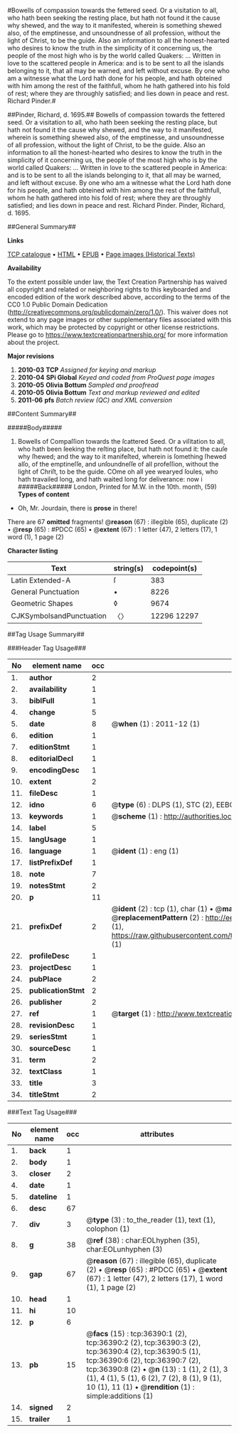 #Bowells of compassion towards the fettered seed. Or a visitation to all, who hath been seeking the resting place, but hath not found it the cause why shewed, and the way to it manifested, wherein is something shewed also, of the emptinesse, and unsoundnesse of all profession, without the light of Christ, to be the guide. Also an information to all the honest-hearted who desires to know the truth in the simplicity of it concerning us, the people of the most high who is by the world called Quakers: ... Written in love to the scattered people in America: and is to be sent to all the islands belonging to it, that all may be warned, and left without excuse. By one who am a witnesse what the Lord hath done for his people, and hath obteined with him among the rest of the faithfull, whom he hath gathered into his fold of rest; where they are throughly satisfied; and lies down in peace and rest. Richard Pinder.#

##Pinder, Richard, d. 1695.##
Bowells of compassion towards the fettered seed. Or a visitation to all, who hath been seeking the resting place, but hath not found it the cause why shewed, and the way to it manifested, wherein is something shewed also, of the emptinesse, and unsoundnesse of all profession, without the light of Christ, to be the guide. Also an information to all the honest-hearted who desires to know the truth in the simplicity of it concerning us, the people of the most high who is by the world called Quakers: ... Written in love to the scattered people in America: and is to be sent to all the islands belonging to it, that all may be warned, and left without excuse. By one who am a witnesse what the Lord hath done for his people, and hath obteined with him among the rest of the faithfull, whom he hath gathered into his fold of rest; where they are throughly satisfied; and lies down in peace and rest. Richard Pinder.
Pinder, Richard, d. 1695.

##General Summary##

**Links**

[TCP catalogue](http://www.ota.ox.ac.uk/tcp/)  • 
[HTML](http://tei.it.ox.ac.uk/tcp/Texts-HTML/free/A54/A54906.html)  • 
[EPUB](http://tei.it.ox.ac.uk/tcp/Texts-EPUB/free/A54/A54906.epub) • 
[Page images (Historical Texts)](https://historicaltexts.jisc.ac.uk/eebo-99831923e)

**Availability**

To the extent possible under law, the Text Creation Partnership has waived all copyright and related or neighboring rights to this keyboarded and encoded edition of the work described above, according to the terms of the CC0 1.0 Public Domain Dedication (http://creativecommons.org/publicdomain/zero/1.0/). This waiver does not extend to any page images or other supplementary files associated with this work, which may be protected by copyright or other license restrictions. Please go to https://www.textcreationpartnership.org/ for more information about the project.

**Major revisions**

1. __2010-03__ __TCP__ *Assigned for keying and markup*
1. __2010-04__ __SPi Global__ *Keyed and coded from ProQuest page images*
1. __2010-05__ __Olivia Bottum__ *Sampled and proofread*
1. __2010-05__ __Olivia Bottum__ *Text and markup reviewed and edited*
1. __2011-06__ __pfs__ *Batch review (QC) and XML conversion*

##Content Summary##

#####Body#####

1. Bowells of Compaſſion towards the ſcattered Seed. Or a viſitation to all, who hath been ſeeking the reſting place, but hath not found it: the cauſe why ſhewed; and the way to it manifeſted, wherein is ſomething ſhewed alſo, of the emptineſſe, and unſoundneſſe of all profeſſion, without the light of Chriſt, to be the guide.
COme oh all yee wearyed ſoules, who hath travailed long, and hath waited long for deliverance: now i
#####Back#####
London, Printed for M.W. in the 10th. month, (59)
**Types of content**

  * Oh, Mr. Jourdain, there is **prose** in there!

There are 67 **omitted** fragments! 
 @__reason__ (67) : illegible (65), duplicate (2)  •  @__resp__ (65) : #PDCC (65)  •  @__extent__ (67) : 1 letter (47), 2 letters (17), 1 word (1), 1 page (2)

**Character listing**


|Text|string(s)|codepoint(s)|
|---|---|---|
|Latin Extended-A|ſ|383|
|General Punctuation|•|8226|
|Geometric Shapes|◊|9674|
|CJKSymbolsandPunctuation|〈〉|12296 12297|

##Tag Usage Summary##

###Header Tag Usage###

|No|element name|occ|attributes|
|---|---|---|---|
|1.|__author__|2||
|2.|__availability__|1||
|3.|__biblFull__|1||
|4.|__change__|5||
|5.|__date__|8| @__when__ (1) : 2011-12 (1)|
|6.|__edition__|1||
|7.|__editionStmt__|1||
|8.|__editorialDecl__|1||
|9.|__encodingDesc__|1||
|10.|__extent__|2||
|11.|__fileDesc__|1||
|12.|__idno__|6| @__type__ (6) : DLPS (1), STC (2), EEBO-CITATION (1), PROQUEST (1), VID (1)|
|13.|__keywords__|1| @__scheme__ (1) : http://authorities.loc.gov/ (1)|
|14.|__label__|5||
|15.|__langUsage__|1||
|16.|__language__|1| @__ident__ (1) : eng (1)|
|17.|__listPrefixDef__|1||
|18.|__note__|7||
|19.|__notesStmt__|2||
|20.|__p__|11||
|21.|__prefixDef__|2| @__ident__ (2) : tcp (1), char (1)  •  @__matchPattern__ (2) : ([0-9\-]+):([0-9IVX]+) (1), (.+) (1)  •  @__replacementPattern__ (2) : http://eebo.chadwyck.com/downloadtiff?vid=$1&page=$2 (1), https://raw.githubusercontent.com/textcreationpartnership/Texts/master/tcpchars.xml#$1 (1)|
|22.|__profileDesc__|1||
|23.|__projectDesc__|1||
|24.|__pubPlace__|2||
|25.|__publicationStmt__|2||
|26.|__publisher__|2||
|27.|__ref__|1| @__target__ (1) : http://www.textcreationpartnership.org/docs/. (1)|
|28.|__revisionDesc__|1||
|29.|__seriesStmt__|1||
|30.|__sourceDesc__|1||
|31.|__term__|2||
|32.|__textClass__|1||
|33.|__title__|3||
|34.|__titleStmt__|2||


###Text Tag Usage###

|No|element name|occ|attributes|
|---|---|---|---|
|1.|__back__|1||
|2.|__body__|1||
|3.|__closer__|2||
|4.|__date__|1||
|5.|__dateline__|1||
|6.|__desc__|67||
|7.|__div__|3| @__type__ (3) : to_the_reader (1), text (1), colophon (1)|
|8.|__g__|38| @__ref__ (38) : char:EOLhyphen (35), char:EOLunhyphen (3)|
|9.|__gap__|67| @__reason__ (67) : illegible (65), duplicate (2)  •  @__resp__ (65) : #PDCC (65)  •  @__extent__ (67) : 1 letter (47), 2 letters (17), 1 word (1), 1 page (2)|
|10.|__head__|1||
|11.|__hi__|10||
|12.|__p__|6||
|13.|__pb__|15| @__facs__ (15) : tcp:36390:1 (2), tcp:36390:2 (2), tcp:36390:3 (2), tcp:36390:4 (2), tcp:36390:5 (1), tcp:36390:6 (2), tcp:36390:7 (2), tcp:36390:8 (2)  •  @__n__ (13) : 1 (1), 2 (1), 3 (1), 4 (1), 5 (1), 6 (2), 7 (2), 8 (1), 9 (1), 10 (1), 11 (1)  •  @__rendition__ (1) : simple:additions (1)|
|14.|__signed__|2||
|15.|__trailer__|1||
